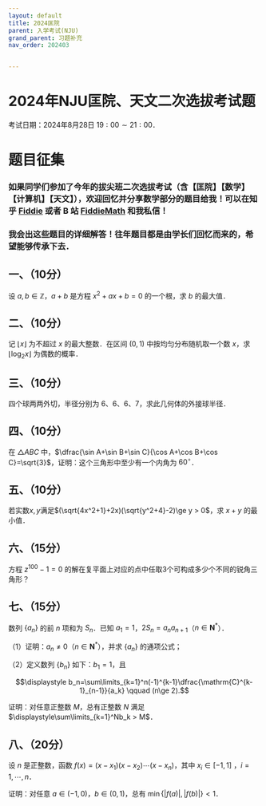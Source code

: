 ```yaml
---
layout: default
title: 2024匡院
parent: 入学考试(NJU)
grand_parent: 习题补充
nav_order: 202403


---
```


# 2024年NJU匡院、天文二次选拔考试题

考试日期：2024年8月28日 $19:00\sim 21:00$．

# 题目征集

### 如果同学们参加了今年的拔尖班二次选拔考试（含【匡院】【数学】【计算机】【天文】），欢迎回忆并分享数学部分的题目给我！可以在知乎 [Fiddie](https://www.zhihu.com/people/RealFiddie) 或者 B 站 [FiddieMath](https://space.bilibili.com/261149392) 和我私信！

### 我会出这些题目的详细解答！往年题目都是由学长们回忆而来的，希望能够传承下去．

## 一、（10分）

设 $a,b\in\mathbb{Z}$，$a+b$ 是方程 $x^2+ax+b=0$ 的一个根，求 $b$ 的最大值．

<div STYLE="page-break-after: always;"></div>

## 二、（10分）

记 $\lfloor x\rfloor$ 为不超过 $x$ 的最大整数．在区间 $(0,1)$ 中按均匀分布随机取一个数 $x$，求 $\lfloor \log_2x\rfloor$ 为偶数的概率．

<div STYLE="page-break-after: always;"></div>

## 三、（10分） 

四个球两两外切，半径分别为 6、6、6、7，求此几何体的外接球半径．

<div STYLE="page-break-after: always;"></div>

## 四、（10分）

在 $\triangle ABC$ 中，$\dfrac{\sin A+\sin B+\sin C}{\cos A+\cos B+\cos C}=\sqrt{3}$，证明：这个三角形中至少有一个内角为 $60^{\circ}$．

<div STYLE="page-break-after: always;"></div>

## 五、（10分）

若实数$x,y$满足$(\sqrt{4x^2+1}+2x)(\sqrt{y^2+4}-2)\ge y > 0$，求 $x+y$ 的最小值．

<div STYLE="page-break-after: always;"></div>

## 六、（15分）

方程 $z^{100}-1=0$ 的解在复平面上对应的点中任取3个可构成多少个不同的锐角三角形？

<div STYLE="page-break-after: always;"></div>

## 七、（15分）

数列 $\lbrace a_n\rbrace$ 的前 $n$ 项和为 $S_n$．已知 $a_1=1$，$2S_n=a_na_{n+1}$（$n\in\mathbf{N}^*$）． 

（1）证明：$a_n\ne 0$（$n\in\mathbf{N}^*$），并求 $\lbrace a_n\rbrace$ 的通项公式；

（2）定义数列 $\lbrace b_n\rbrace$ 如下：$b_1=1$，且

$$\displaystyle b_n=\sum\limits_{k=1}^n(-1)^{k-1}\dfrac{\mathrm{C}^{k-1}_{n-1}}{a_k} \qquad (n\ge 2).$$

证明：对任意正整数 $M$，总有正整数 $N$ 满足 $\displaystyle\sum\limits_{k=1}^Nb_k > M$．

<div STYLE="page-break-after: always;"></div>

## 八、（20分）

设 $n$ 是正整数，函数 $f(x)=(x-x_1)(x-x_2)\cdots (x-x_n)$，其中 $x_i\in[-1,1]$ ，$i=1,\cdots,n$．

证明：对任意 $a\in(-1,0)$，$b\in(0,1)$，总有 $\min\lbrace\vert f(a)\vert,\vert f(b)\vert\rbrace < 1$．

